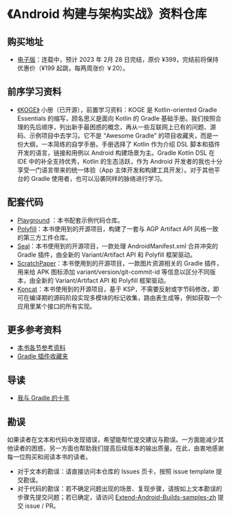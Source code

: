 # 《Android 构建与架构实战》资料仓库

## 购买地址

- [电子版](https://xiaozhuanlan.com/extend-android-builds-zh)：连载中，预计 2023 年 2月 28 日完结，原价 ¥399，完结前将保持优惠价（¥199 起跳，每两周涨价 ￥20）。

## 前序学习资料

- [《KOGE》](https://koge.2bab.me/#/zh-cn/) 小册（已开源），前置学习资料：KOGE 是 Kotlin-oriented Gradle Essentials 的缩写，顾名思义是面向 Kotlin 的 Gradle 基础手册。我们按照合理的先后顺序，列出新手最困惑的概念，再从一些互联网上已有的问题、源码、示例项目中去学习。它不是 “Awesome Gradle” 的项目收藏夹，而是一份大纲，一本简练的自学手册。手册选择了 Kotlin 作为介绍 DSL 脚本和插件开发的语言，链接和用例以 Android 构建场景为主。Gradle Kotlin DSL 在 IDE 中的补全支持优秀，Kotlin 的生态活跃，作为 Android 开发者的我也十分享受一门语言带来的统一体验（App 主体开发和构建工具开发）。对于其他平台的 Gradle 使用者，也可以沿袭同样的脉络进行学习。

## 配套代码

- [Playground](https://github.com/2BAB/Extend-Android-Builds-Playground-zh) ：本书配套示例代码仓库。
- [Polyfill](https://github.com/2BAB/Polyfill)：本书使用到的开源项目，构建了一套与 AGP Artifact API 风格一致的第三方工件仓库。
- [Seal](https://github.com/2BAB/Seal)：本书使用到的开源项目，一款处理 AndroidManifest.xml 合并冲突的 Gradle 插件，由全新的 Variant/Artifact API 和 Polyfill 框架驱动。
- [ScratchPaper](https://github.com/2BAB/ScratchPaper)：本书使用到的开源项目，一款图片资源相关的 Gradle 插件，用来给 APK 图标添加 variant/version/git-commit-id 等信息以区分不同版本，由全新的 Variant/Artifact API 和 Polyfill 框架驱动。
- [Koncat](https://github.com/2BAB/Koncat)：本书使用到的开源项目，基于 KSP，不需要反射或字节码修改，即可在编译期的源码阶段实现多模块的标记收集，路由表生成等，例如获取一个应用里某个接口的所有实现。

## 更多参考资料

- [本书各节参考资料](./reference_per_section.md)
- [Gradle 插件收藏夹](https://github.com/stars/2BAB/lists/gradle-plugins)

## 导读

- [我与 Gradle 的十年]()

## 勘误

如果读者在文本和代码中发现错误，希望能帮忙提交建议与勘误。一方面能减少其他读者的困惑，另一方面也帮助我们提高后续版本的输出质量。在此，由衷地感谢每一位购买和阅读本书的读者。

- 对于文本的勘误：请直接访问本仓库的 Issues 页卡，按照 issue template 提交勘误。
- 对于代码的勘误：若不确定问题出现的场景、复现步骤，请按如上文本勘误的步骤先提交问题；若已确定，请访问 [Extend-Android-Builds-samples-zh](https://github.com/2BAB/Extend-Android-Builds-samples-zh) 提交 issue / PR。

